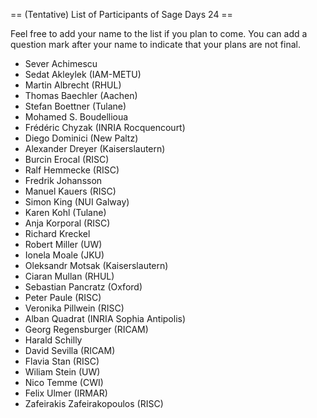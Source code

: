 == (Tentative) List of Participants of Sage Days 24 ==

Feel free to add your name to the list if you plan to come. You can add a question mark after your name to indicate that your plans are not final.

 * Sever Achimescu
 * Sedat Akleylek (IAM-METU)
 * Martin Albrecht (RHUL)
 * Thomas Baechler (Aachen)
 * Stefan Boettner (Tulane)
 * Mohamed S. Boudellioua
 * Frédéric Chyzak (INRIA Rocquencourt)
 * Diego Dominici (New Paltz)
 * Alexander Dreyer (Kaiserslautern)
 * Burcin Erocal (RISC)
 * Ralf Hemmecke (RISC)
 * Fredrik Johansson
 * Manuel Kauers (RISC)
 * Simon King (NUI Galway)
 * Karen Kohl (Tulane)
 * Anja Korporal (RISC)
 * Richard Kreckel
 * Robert Miller (UW)
 * Ionela Moale (JKU)
 * Oleksandr Motsak (Kaiserslautern)
 * Ciaran Mullan (RHUL)
 * Sebastian Pancratz (Oxford)
 * Peter Paule (RISC)
 * Veronika Pillwein (RISC)
 * Alban Quadrat (INRIA Sophia Antipolis)
 * Georg Regensburger (RICAM)
 * Harald Schilly
 * David Sevilla (RICAM)
 * Flavia Stan (RISC)
 * Wiliam Stein (UW)
 * Nico Temme (CWI)
 * Felix Ulmer (IRMAR)
 * Zafeirakis Zafeirakopoulos (RISC)
